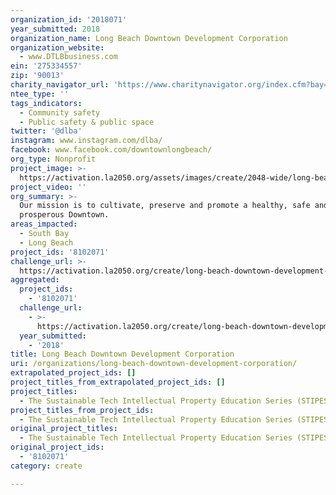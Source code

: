 ```yaml
---
organization_id: '2018071'
year_submitted: 2018
organization_name: Long Beach Downtown Development Corporation
organization_website:
  - www.DTLBbusiness.com
ein: '275334557'
zip: '90013'
charity_navigator_url: 'https://www.charitynavigator.org/index.cfm?bay=search.profile&ein=275334557'
ntee_type: ''
tags_indicators:
  - Community safety
  - Public safety & public space
twitter: '@dlba'
instagram: www.instagram.com/dlba/
facebook: www.facebook.com/downtownlongbeach/
org_type: Nonprofit
project_image: >-
  https://activation.la2050.org/assets/images/create/2048-wide/long-beach-downtown-development-corporation.jpg
project_video: ''
org_summary: >-
  Our mission is to cultivate, preserve and promote a healthy, safe and
  prosperous Downtown.
areas_impacted:
  - South Bay
  - Long Beach
project_ids: '8102071'
challenge_url: >-
  https://activation.la2050.org/create/long-beach-downtown-development-corporation/
aggregated:
  project_ids:
    - '8102071'
  challenge_url:
    - >-
      https://activation.la2050.org/create/long-beach-downtown-development-corporation/
  year_submitted:
    - '2018'
title: Long Beach Downtown Development Corporation
uri: /organizations/long-beach-downtown-development-corporation/
extrapolated_project_ids: []
project_titles_from_extrapolated_project_ids: []
project_titles:
  - The Sustainable Tech Intellectual Property Education Series (STIPES)
project_titles_from_project_ids:
  - The Sustainable Tech Intellectual Property Education Series (STIPES)
original_project_titles:
  - The Sustainable Tech Intellectual Property Education Series (STIPES)
original_project_ids:
  - '8102071'
category: create

---
```

